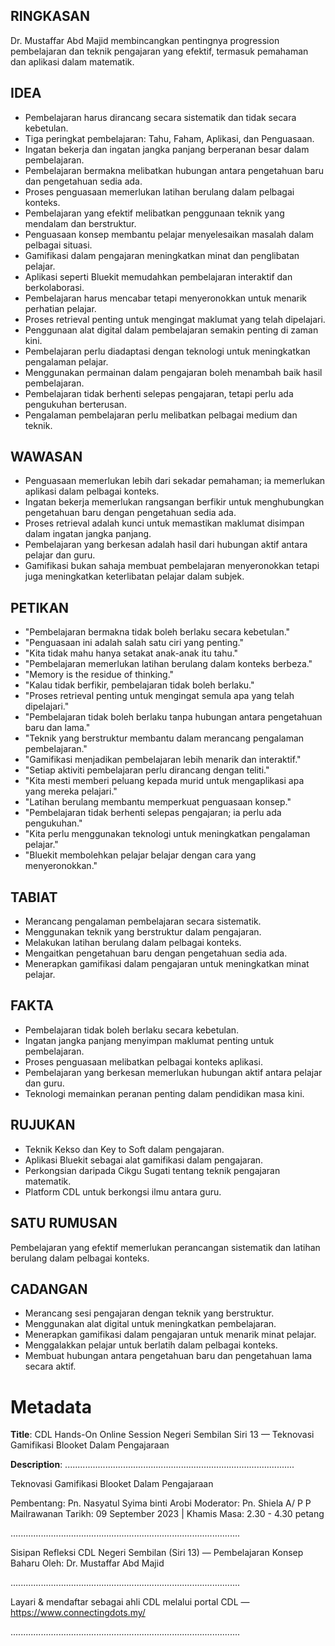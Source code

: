 ## RINGKASAN
Dr. Mustaffar Abd Majid membincangkan pentingnya progression pembelajaran dan teknik pengajaran yang efektif, termasuk pemahaman dan aplikasi dalam matematik.

## IDEA
- Pembelajaran harus dirancang secara sistematik dan tidak secara kebetulan.
- Tiga peringkat pembelajaran: Tahu, Faham, Aplikasi, dan Penguasaan.
- Ingatan bekerja dan ingatan jangka panjang berperanan besar dalam pembelajaran.
- Pembelajaran bermakna melibatkan hubungan antara pengetahuan baru dan pengetahuan sedia ada.
- Proses penguasaan memerlukan latihan berulang dalam pelbagai konteks.
- Pembelajaran yang efektif melibatkan penggunaan teknik yang mendalam dan berstruktur.
- Penguasaan konsep membantu pelajar menyelesaikan masalah dalam pelbagai situasi.
- Gamifikasi dalam pengajaran meningkatkan minat dan penglibatan pelajar.
- Aplikasi seperti Bluekit memudahkan pembelajaran interaktif dan berkolaborasi.
- Pembelajaran harus mencabar tetapi menyeronokkan untuk menarik perhatian pelajar.
- Proses retrieval penting untuk mengingat maklumat yang telah dipelajari.
- Penggunaan alat digital dalam pembelajaran semakin penting di zaman kini.
- Pembelajaran perlu diadaptasi dengan teknologi untuk meningkatkan pengalaman pelajar.
- Menggunakan permainan dalam pengajaran boleh menambah baik hasil pembelajaran.
- Pembelajaran tidak berhenti selepas pengajaran, tetapi perlu ada pengukuhan berterusan.
- Pengalaman pembelajaran perlu melibatkan pelbagai medium dan teknik.

## WAWASAN
- Penguasaan memerlukan lebih dari sekadar pemahaman; ia memerlukan aplikasi dalam pelbagai konteks.
- Ingatan bekerja memerlukan rangsangan berfikir untuk menghubungkan pengetahuan baru dengan pengetahuan sedia ada.
- Proses retrieval adalah kunci untuk memastikan maklumat disimpan dalam ingatan jangka panjang.
- Pembelajaran yang berkesan adalah hasil dari hubungan aktif antara pelajar dan guru.
- Gamifikasi bukan sahaja membuat pembelajaran menyeronokkan tetapi juga meningkatkan keterlibatan pelajar dalam subjek.

## PETIKAN
- "Pembelajaran bermakna tidak boleh berlaku secara kebetulan."
- "Penguasaan ini adalah salah satu ciri yang penting."
- "Kita tidak mahu hanya setakat anak-anak itu tahu."
- "Pembelajaran memerlukan latihan berulang dalam konteks berbeza."
- "Memory is the residue of thinking."
- "Kalau tidak berfikir, pembelajaran tidak boleh berlaku."
- "Proses retrieval penting untuk mengingat semula apa yang telah dipelajari."
- "Pembelajaran tidak boleh berlaku tanpa hubungan antara pengetahuan baru dan lama."
- "Teknik yang berstruktur membantu dalam merancang pengalaman pembelajaran."
- "Gamifikasi menjadikan pembelajaran lebih menarik dan interaktif."
- "Setiap aktiviti pembelajaran perlu dirancang dengan teliti."
- "Kita mesti memberi peluang kepada murid untuk mengaplikasi apa yang mereka pelajari."
- "Latihan berulang membantu memperkuat penguasaan konsep."
- "Pembelajaran tidak berhenti selepas pengajaran; ia perlu ada pengukuhan."
- "Kita perlu menggunakan teknologi untuk meningkatkan pengalaman pelajar."
- "Bluekit membolehkan pelajar belajar dengan cara yang menyeronokkan."

## TABIAT
- Merancang pengalaman pembelajaran secara sistematik.
- Menggunakan teknik yang berstruktur dalam pengajaran.
- Melakukan latihan berulang dalam pelbagai konteks.
- Mengaitkan pengetahuan baru dengan pengetahuan sedia ada.
- Menerapkan gamifikasi dalam pengajaran untuk meningkatkan minat pelajar.

## FAKTA
- Pembelajaran tidak boleh berlaku secara kebetulan.
- Ingatan jangka panjang menyimpan maklumat penting untuk pembelajaran.
- Proses penguasaan melibatkan pelbagai konteks aplikasi.
- Pembelajaran yang berkesan memerlukan hubungan aktif antara pelajar dan guru.
- Teknologi memainkan peranan penting dalam pendidikan masa kini.

## RUJUKAN
- Teknik Kekso dan Key to Soft dalam pengajaran.
- Aplikasi Bluekit sebagai alat gamifikasi dalam pengajaran.
- Perkongsian daripada Cikgu Sugati tentang teknik pengajaran matematik.
- Platform CDL untuk berkongsi ilmu antara guru.

## SATU RUMUSAN
Pembelajaran yang efektif memerlukan perancangan sistematik dan latihan berulang dalam pelbagai konteks.

## CADANGAN
- Merancang sesi pengajaran dengan teknik yang berstruktur.
- Menggunakan alat digital untuk meningkatkan pembelajaran.
- Menerapkan gamifikasi dalam pengajaran untuk menarik minat pelajar.
- Menggalakkan pelajar untuk berlatih dalam pelbagai konteks.
- Membuat hubungan antara pengetahuan baru dan pengetahuan lama secara aktif.

# Metadata
**Title**: CDL Hands-On Online Session Negeri Sembilan Siri 13 — Teknovasi Gamifikasi Blooket Dalam Pengajaraan

**Description**: ...........................................................................................

Teknovasi Gamifikasi Blooket Dalam Pengajaraan

Pembentang:  Pn. Nasyatul Syima binti Arobi
Moderator:  Pn. Shiela A/ P P Mailrawanan
Tarikh: 09 September 2023   |   Khamis
Masa: 2.30  - 4.30 petang

...........................................................................................

Sisipan Refleksi CDL Negeri Sembilan (Siri 13) — Pembelajaran Konsep Baharu
Oleh: Dr. Mustaffar Abd Majid

...........................................................................................

Layari & mendaftar sebagai ahli CDL melalui portal CDL — https://www.connectingdots.my/

...........................................................................................